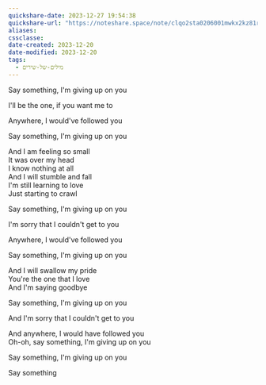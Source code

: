 ```yaml
---
quickshare-date: 2023-12-27 19:54:38
quickshare-url: "https://noteshare.space/note/clqo2sta0206001mwkx2kz81r#3HJNN3xZEGtLB+8cEksUWh/4lVhLYqNRjFSU9hW4Fbw"
aliases: 
cssclasse: 
date-created: 2023-12-20
date-modified: 2023-12-20
tags:
  - מילים-של-שירים
---
```

Say something, I'm giving up on you

I'll be the one, if you want me to

Anywhere, I would've followed you

Say something, I'm giving up on you

And I am feeling so small  
It was over my head  
I know nothing at all  
And I will stumble and fall  
I'm still learning to love  
Just starting to crawl

Say something, I'm giving up on you

I'm sorry that I couldn't get to you

Anywhere, I would've followed you

Say something, I'm giving up on you

And I will swallow my pride  
You're the one that I love  
And I'm saying goodbye

Say something, I'm giving up on you

And I'm sorry that I couldn't get to you

And anywhere, I would have followed you  
Oh-oh, say something, I'm giving up on you

Say something, I'm giving up on you

Say something


